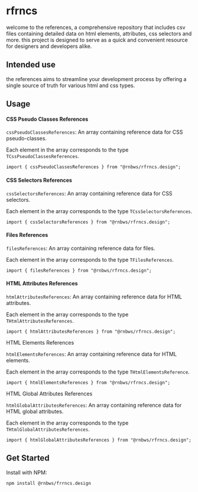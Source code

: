 # rfrncs

welcome to the references, a comprehensive repository that includes csv files containing detailed data on html elements, attributes, css selectors and more. this project is designed to serve as a quick and convenient resource for designers and developers alike.

## Intended use

the references aims to streamline your development process by offering a single source of truth for various html and css types.

## Usage

#### CSS Pseudo Classes References

`cssPseudoClassesReferences`: An array containing reference data for CSS pseudo-classes.

Each element in the array corresponds to the type `TCssPseudoClassesReferences`.
```
import { cssPseudoClassesReferences } from "@rnbws/rfrncs.design";
```

#### CSS Selectors References

`cssSelectorsReferences`: An array containing reference data for CSS selectors.

Each element in the array corresponds to the type `TCssSelectorsReferences`.
```
import { cssSelectorsReferences } from "@rnbws/rfrncs.design";
```

#### Files References

`filesReferences`: An array containing reference data for files. 

Each element in the array corresponds to the type `TFilesReferences`.
```
import { filesReferences } from "@rnbws/rfrncs.design";
```

#### HTML Attributes References

`htmlAttributesReferences`: An array containing reference data for HTML attributes.

Each element in the array corresponds to the type `THtmlAttributesReferences`.

```
import { htmlAttributesReferences } from "@rnbws/rfrncs.design";
```

HTML Elements References

`htmlElementsReferences`: An array containing reference data for HTML elements.

Each element in the array corresponds to the type `THtmlElementsReference`.

```
import { htmlElementsReferences } from "@rnbws/rfrncs.design";
```

HTML Global Attributes References

`htmlGlobalAttributesReferences`: An array containing reference data for HTML global attributes. 

Each element in the array corresponds to the type `THtmlGlobalAttributesReferences`.

```
import { htmlGlobalAttributesReferences } from "@rnbws/rfrncs.design";
```


## Get Started

Install with NPM:

```
npm install @rnbws/frrncs.design
```
